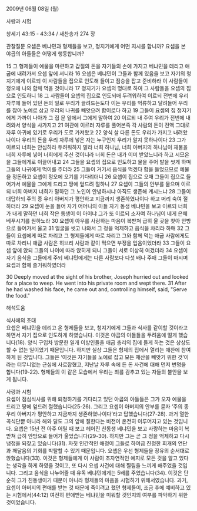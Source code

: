 2009년 06월 08일 (월)

사랑과 시험



창세기 43:15 - 43:34 / 새찬송가 274 장


관찰질문
요셉은 베냐민과 형제들을 보고, 청지기에게 어떤 지시를 합니까?
요셉을 본 야곱의 아들들은 어떻게 행동합니까?

15 그 형제들이 예물을 마련하고 갑절의 돈을 자기들의 손에 가지고 베냐민을 데리고 애굽에 내려가서 요셉 앞에 서니라 16 요셉은 베냐민이 그들과 함께 있음을 보고 자기의 청지기에게 이르되 이 사람들을 집으로 인도해 들이고 짐승을 잡고 준비하라 이 사람들이 정오에 나와 함께 먹을 것이니라 17 청지기가 요셉의 명대로 하여 그 사람들을 요셉의 집으로 인도하니 18 그 사람들이 요셉의 집으로 인도되매 두려워하여 이르되 전번에 우리 자루에 들어 있던 돈의 일로 우리가 끌려드는도다 이는 우리를 억류하고 달려들어 우리를 잡아 노예로 삼고 우리의 나귀를 빼앗으려 함이로다 하고 19 그들이 요셉의 집 청지기에게 가까이 나아가 그 집 문 앞에서 그에게 말하여 20 이르되 내 주여 우리가 전번에 내려와서 양식을 사가지고 21 여관에 이르러 자루를 풀어본즉 각 사람의 돈이 전액 그대로 자루 아귀에 있기로 우리가 도로 가져왔고 22 양식 살 다른 돈도 우리가 가지고 내려왔나이다 우리의 돈을 우리 자루에 넣은 자는 누구인지 우리가 알지 못하나이다 23 그가 이르되 너희는 안심하라 두려워하지 말라 너희 하나님, 너희 아버지의 하나님이 재물을 너희 자루에 넣어 너희에게 주신 것이니라 너희 돈은 내가 이미 받았느니라 하고 시므온을 그들에게로 이끌어내고  24 그들을 요셉의 집으로 인도하고 물을 주어 발을 씻게 하며 그들의 나귀에게 먹이를 주더라 25 그들이 거기서 음식을 먹겠다 함을 들었으므로 예물을 정돈하고 요셉이 정오에 오기를 기다리더니 26 요셉이 집으로 오매 그들이 집으로 들어가서 예물을 그에게 드리고 땅에 엎드려 절하니 27 요셉이 그들의 안부를 물으며 이르되 너희 아버지 너희가 말하던 그 노인이 안녕하시냐 아직도 생존해 계시느냐 28 그들이 대답하되 주의 종 우리 아버지가 평안하고 지금까지 생존하였나이다 하고 머리 숙여 절하더라 29 요셉이 눈을 들어 자기 어머니의 아들 자기 동생 베냐민을 보고 이르되 너희가 내게 말하던 너희 작은 동생이 이 아이냐 그가 또 이르되 소자여 하나님이 네게 은혜 베푸시기를 원하노라 
30 요셉이 아우를 사랑하는 마음이 복받쳐 급히 울 곳을 찾아 안방으로 들어가서 울고 31 얼굴을 씻고 나와서 그 정을 억제하고 음식을 차리라 하매 32 그들이 요셉에게 따로 차리고 그 형제들에게 따로 차리고 그와 함께 먹는 애굽 사람에게도 따로 차리니 애굽 사람은 히브리 사람과 같이 먹으면 부정을 입음이었더라 33 그들이 요셉 앞에 앉되 그들의 나이에 따라 앉히게 되니 그들이 서로 이상히 여겼더라 34 요셉이 자기 음식을 그들에게 주되 베냐민에게는 다른 사람보다 다섯 배나 주매 그들이 마시며 요셉과 함께 즐거워하였더라 

30 Deeply moved at the sight of his brother, Joseph hurried out and looked for a place to weep. He went into his private room and wept there. 31 After he had washed his face, he came out and, controlling himself, said, "Serve the food."

해석도움





식사에의 초대  
요셉은 베냐민을 데리고 온 형제들을 보고, 청지기에게 그들과 식사를 같이할 것이라고 하면서 자기 집으로 인도하게 하였습니다. 이것은 야곱의 아들들을 두려움에 떨게 했습니다(18). 양식 구입차 방문한 일개 이방인들을 애굽 총리의 집에 들게 하는 것은 상상도 할 수 없는 일이었기 때문입니다. 하지만 실상 그들은 형제의 집에서 열리는 애찬에 참여하게 된 것입니다. 그들은 ‘이것은 자기들을 노예로 잡고 모든 재산을 빼앗기 위한 것’이라는 터무니없는 근심에 사로잡혔고, 지난날 자루 속에 든 돈 사건에 대해 먼저 변명을 합니다(19-22). 형제들의 이 같은 모습에서 우리는 죄를 감추고 있는 자들의 불안을 보게 됩니다. 

사랑과 시험   
요셉이 점심식사를 위해 퇴청하기를 기다리고 있던 야곱의 아들들은 그가 오자 예물을 드리고 땅에 엎드려 절했습니다(25-26). 그리고 요셉이 아버지의 안부를 묻자 ‘주의 종 우리 아버지가 평안하고 지금까지 생존하였나이다’라고 답했습니다(27-28). 과거 열한 곡식단뿐 아니라 해와 달도 그의 앞에 절한다는 비전이 온전히 이루어지고 있는 것입니다. 요셉은 15년 전 아주 어릴 때 보고 헤어진 친동생 베냐민을 보고 사랑하는 마음이 복받쳐 급히 안방으로 들어가 울었습니다(29-30). 하지만 그는 곧 그 정을 억제하고 다시 냉정을 되찾고 있습니다(31). 자칫 인간적인 애정이 그들로 하여금 진정한 회개의 연단과 깨달음의 기회를 박탈할 수 있기 때문입니다. 요셉은 우선 형제들을 장유의 순서대로 앉혔습니다(33). 이것은 형제들에게 이 사람이 초자연적인 예지로 모든 것을 알고 있다는 생각을 하게 하였을 것이고, 또 다시 요셉 사건에 대해 찔림을 느끼게 해주었을 것입니다. 그리고 음식을 나누어줄 때 유독 베냐민에게는 5배를 주었습니다(34). 이것은 단순히 그가 친동생이기 때문이 아니라 형제들의 마음을 시험하기 위해서였습니다. 과거, 요셉이 아버지의 편애를 받는 것 때문에 죽이려고 했던 형제들이, 조금 후에 예비하고 있는 시험에서(44:12) 여전히 편애받는 베냐민을 미워할 것인지의 여부를 파악하기 위한 것이었습니다.